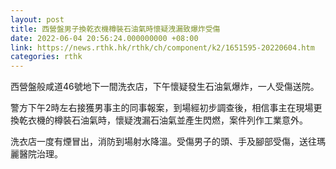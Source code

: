 ```yaml
---
layout: post
title: 西營盤男子換乾衣機樽裝石油氣時懷疑洩漏致爆炸受傷
date: 2022-06-04 20:56:24.000000000 +08:00
link: https://news.rthk.hk/rthk/ch/component/k2/1651595-20220604.htm
categories: rthk
---
```


西營盤般咸道46號地下一間洗衣店，下午懷疑發生石油氣爆炸，一人受傷送院。

警方下午2時左右接獲男事主的同事報案，到場經初步調查後，相信事主在現場更換乾衣機的樽裝石油氣時，懷疑洩漏石油氣並產生閃燃，案件列作工業意外。

洗衣店一度有煙冒出，消防到場射水降溫。受傷男子的頭、手及腳部受傷，送往瑪麗醫院治理。
